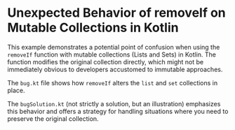 # Unexpected Behavior of removeIf on Mutable Collections in Kotlin

This example demonstrates a potential point of confusion when using the `removeIf` function with mutable collections (Lists and Sets) in Kotlin.  The function modifies the original collection directly, which might not be immediately obvious to developers accustomed to immutable approaches.

The `bug.kt` file shows how `removeIf` alters the `list` and `set` collections in place.

The `bugSolution.kt` (not strictly a solution, but an illustration) emphasizes this behavior and offers a strategy for handling situations where you need to preserve the original collection.
